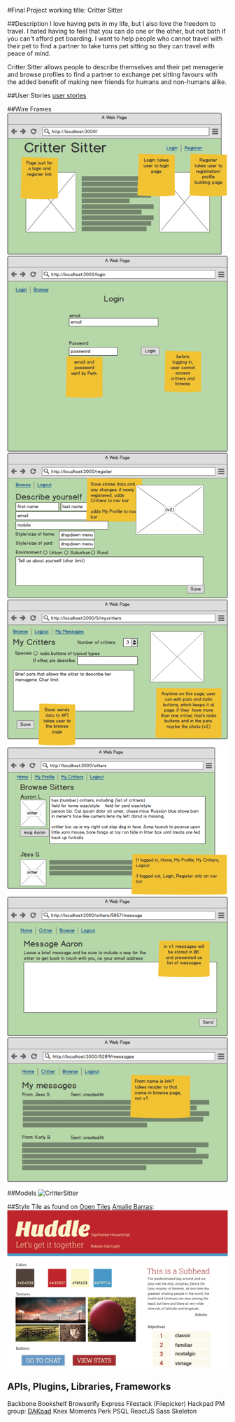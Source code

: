 #Final Project working title: Critter Sitter

##Description
I love having pets in my life, but I also love the freedom to travel. I hated having to feel that you can do one or the other, but not both if you can't afford pet boarding. I want to help people who cannot travel with their pet to find a partner to take turns pet sitting so they can travel with peace of mind. 


Critter Sitter allows people to describe themselves and their pet menagerie and browse profiles to find a partner to exchange pet sitting favours with the added benefit of making new friends for humans and non-humans alike.

##User Stories
[user stories](https://trello.com/b/XGPVSCna/tiy-final-project)

##Wire Frames
![Welcome Page](./markups/WelcomePage.png)
![Login Page](./markups/LoginPage.png)
![Register Page](./markups/Register.png)
![My Critters Page](./markups/MyCritters.png)
![Browse Profiles Page](./markups/BrowseProfiles.png)
![Message Sitter Page](./markups/MessageSitter.png)
![View Messages Page](./markups/ViewMessages.png)

##Models
![CritterSitter](./CritterSitter.png)

##Style Tile as found on [Open Tiles](http://www.opentil.es/)
[Amalie Barras](https://github.com/amaliebarras):
![Huddle](./styletiles/huddle.png)




## APIs, Plugins, Libraries, Frameworks
Backbone
Bookshelf
Browserify
Express
Filestack (Filepicker)
Hackpad PM group: [DAKpad](https://hackpad.com/DAKpad-v3ksBycy5Se)
Knex
Moments
Perk
PSQL
ReactJS
Sass
Skeleton

